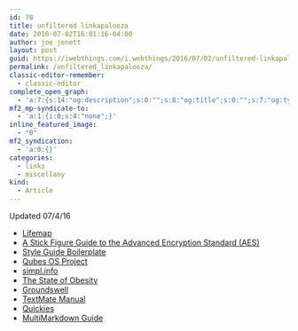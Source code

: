 ```yaml
---
id: 78
title: unfiltered linkapalooza
date: 2016-07-02T16:01:16-04:00
author: joe jenett
layout: post
guid: https://iwebthings.com/i.webthings/2016/07/02/unfiltered-linkapalooza/
permalink: /unfiltered_linkapalooza/
classic-editor-remember:
  - classic-editor
complete_open_graph:
  - 'a:7:{s:14:"og:description";s:0:"";s:8:"og:title";s:0:"";s:7:"og:type";s:0:"";s:12:"twitter:card";s:7:"summary";s:15:"twitter:creator";s:0:"";s:19:"twitter:description";s:0:"";s:8:"og:image";s:0:"";}'
mf2_mp-syndicate-to:
  - 'a:1:{i:0;s:4:"none";}'
inline_featured_image:
  - "0"
mf2_syndication:
  - 'a:0:{}'
categories:
  - links
  - miscellany
kind:
  - Article
---
```

Updated 07/4/16

  * [Lifemap](http://lifemap.univ-lyon1.fr/ "Lifemap")
  * [A Stick Figure Guide to the Advanced Encryption Standard (AES)](http://www.moserware.com/2009/09/stick-figure-guide-to-advanced.html "A Stick Figure Guide to the Advanced Encryption Standard (AES)")
  * [Style Guide Boilerplate](http://bjankord.github.io/Style-Guide-Boilerplate/ "Style Guide Boilerplate")
  * [Qubes OS Project](https://www.qubes-os.org/ "Qubes OS Project")
  * [simpl.info](http://simpl.info/ "simpl.info")
  * [The State of Obesity](http://stateofobesity.org/ "The State of Obesity")
  * [Groundswell](http://www.pdot.org/ "Groundswell")
  * [TextMate Manual](http://manual.textmate.org/ "TextMate Manual")
  * [Quickies](http://quickies.seriot.ch/ "Quickies")
  * [MultiMarkdown Guide](https://rawgit.com/fletcher/human-markdown-reference/master/index.html "MultiMarkdown Guide")